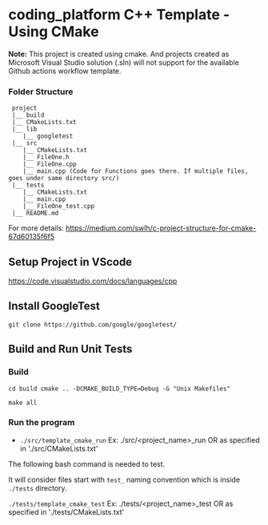 # coding_platform C++ Template - Using CMake

**Note:** This project is created using cmake. And projects created as Microsoft Visual Studio solution (.sln) will not support for the available Github actions workflow template.

### Folder Structure
```
 project
 |__ build
 |__ CMakeLists.txt
 |__ lib
    |__ googletest
 |__ src
    |__ CMakeLists.txt
    |__ FileOne.h
    |__ FileOne.cpp
    |__ main.cpp (Code for Functions goes there. If multiple files, goes under same directory src/)
 |__ tests
    |__ CMakeLists.txt
    |__ main.cpp
    |__ FileOne_test.cpp
 |__ README.md
```
For more details: https://medium.com/swlh/c-project-structure-for-cmake-67d60135f6f5

## Setup Project in VScode
https://code.visualstudio.com/docs/languages/cpp

## Install GoogleTest
`git clone https://github.com/google/googletest/ `

## Build and Run Unit Tests
### Build
`cd build
cmake .. -DCMAKE_BUILD_TYPE=Debug -G "Unix Makefiles" `

`make all`

### Run the program
  - `./src/template_cmake_run`     Ex: ./src/<project_name>_run    OR     as specified in './src/CMakeLists.txt'

 The following bash command is needed to test. 
 
 It will consider files start with `test_` naming convention which is inside `./tests` directory.
 
 `./tests/template_cmake_test`  Ex: ./tests/<project_name>_test    OR    as specified in './tests/CMakeLists.txt'
 
